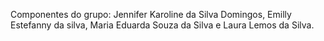 Componentes do grupo: 
Jennifer Karoline da Silva Domingos, Emilly Estefanny da silva, Maria Eduarda Souza da Silva e Laura Lemos da Silva. 
